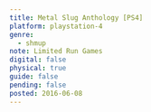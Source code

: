 ```yaml
---
title: Metal Slug Anthology [PS4]
platform: playstation-4
genre:
  - shmup
note: Limited Run Games
digital: false
physical: true
guide: false
pending: false
posted: 2016-06-08
---
```


